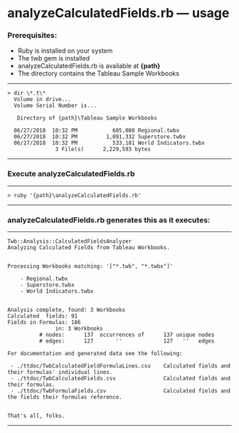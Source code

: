 # analyzeCalculatedFields.rb &mdash; usage

### Prerequisites:

- Ruby is installed on your system
- The twb gem is installed
- analyzeCalculatedFields.rb is available at **{path}**
- The directory contains the Tableau Sample Workbooks
---
    > dir \*.t\*
      Volume in drive...
      Volume Serial Number is...
      
       Directory of {path}\Tableau Sample Workbooks
      
      06/27/2018  10:32 PM           605,080 Regional.twbx
      06/27/2018  10:32 PM         1,091,332 Superstore.twbx
      06/27/2018  10:32 PM           533,181 World Indicators.twbx
                   3 File(s)      2,229,593 bytes
---

### Execute analyzeCalculatedFields.rb
---
    > ruby '{path}\analyzeCalculatedFields.rb'
--- 

### analyzeCalculatedFields.rb generates this as it executes:
---

    Twb::Analysis::CalculatedFieldsAnalyzer
    Analyzing Calculated Fields from Tableau Workbooks.
  
  
    Processing Workbooks matching: '["*.twb", "*.twbx"]'

        - Regional.twbx
        - Superstore.twbx
        - World Indicators.twbx
     
     
    Analysis complete, found: 3 Workbooks
    Calculated  fields: 91
    Fields in Formulas: 186
                   in: 3 Workbooks
              # nodes:      137  occurrences of      137 unique nodes
              # edges:      127       ''             127   ''   edges
    
    For documentation and generated data see the following:

     - ./ttdoc/TwbCalculatedFieldFormulaLines.csv    Calculated fields and their formulas' individual lines.
     - ./ttdoc/TwbCalculatedFields.csv               Calculated fields and their formulas.
     - ./ttdoc/TwbFormulaFields.csv                  Calculated fields and the fields their formulas reference.


    That's all, folks.
--- 


